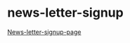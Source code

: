 # news-letter-signup
<a href="https://sanketh-news-letter.herokuapp.com/" target="_blank">News-letter-signup-page</a>

